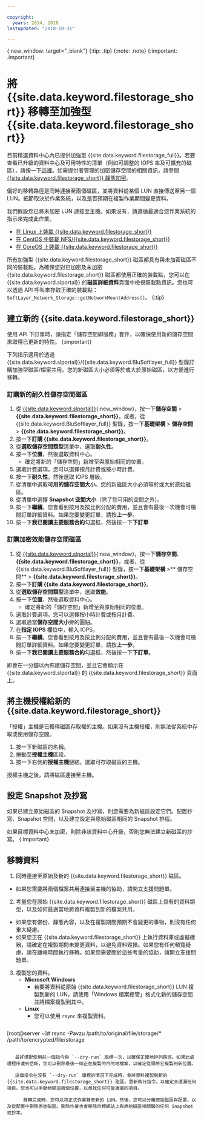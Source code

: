 ```yaml
---

copyright:
  years: 2014, 2018
lastupdated: "2018-10-31"

---
```

{:new_window: target="_blank"}
{:tip: .tip}
{:note: .note}
{:important: .important}

# 將 {{site.data.keyword.filestorage_short}} 移轉至加強型 {{site.data.keyword.filestorage_short}}

目前精選資料中心內已提供加強型 {{site.data.keyword.filestorage_full}}。若要查看已升級的資料中心及可用特性的清單（例如可調整的 IOPS 率及可擴充的磁區），請按一下[這裡](new-ibm-block-and-file-storage-location-and-features.html)。如需提供者管理的加密儲存空間的相關資訊，請參閱[{{site.data.keyword.filestorage_short}} 靜態加密](block-file-storage-encryption-rest.html)。

偏好的移轉路徑是同時連接至兩個磁區，並將資料從某個 LUN 直接傳送至另一個 LUN。細節取決於作業系統，以及是否預期在複製作業期間變更資料。

我們假設您已將未加密 LUN 連接至主機。如果沒有，請遵循最適合您作業系統的指示來完成此作業。

- [在 Linux 上裝載 {{site.data.keyword.filestorage_short}}](accessing-file-storage-linux.html)
- [在 CentOS 中裝載 NFS/{{site.data.keyword.filestorage_short}}](mounting-nsf-file-storage.html)
- [在 CoreOS 上裝載 {{site.data.keyword.filestorage_short}}](mounting-storage-coreos.html)

所有加強型 {{site.data.keyword.filestorage_short}} 磁區都具有與未加密磁區不同的裝載點。為確保您對已加密及未加密 {{site.data.keyword.filestorage_short}} 磁區都使用正確的裝載點，您可以在 {{site.data.keyword.slportal}} 的**磁區詳細資料**頁面中檢視裝載點資訊。您也可以透過 API 呼叫來存取正確的裝載點：`SoftLayer_Network_Storage::getNetworkMountAddress()`。
{:tip}


## 建立新的 {{site.data.keyword.filestorage_short}}

使用 API 下訂單時，請指定「儲存空間即服務」套件，以確保使用新的儲存空間來取得已更新的特性。
{:important}

下列指示適用於透過 {{site.data.keyword.slportal}}/{{site.data.keyword.BluSoftlayer_full}} 型錄訂購加強型磁區/檔案共用。您的新磁區大小必須等於或大於原始磁區，以方便進行移轉。

### 訂購新的耐久性儲存空間磁區

1. 從 [{{site.data.keyword.slportal}}](https://control.softlayer.com/){:new_window}，按一下**儲存空間** > **{{site.data.keyword.filestorage_short}}**，或者，從 {{site.data.keyword.BluSoftlayer_full}} 型錄，按一下**基礎架構** > **儲存空間** > **{{site.data.keyword.filestorage_short}}**。
2. 按一下**訂購 {{site.data.keyword.filestorage_short}}**。
3. 從**選取儲存空間類型**清單中，選取**耐久性**。
4. 按一下**位置**，然後選取資料中心。
   - 確定將新的「儲存空間」新增至與原始相同的位置。
5. 選取計費選項。您可以選擇按月計費或按小時計費。
6. 按一下**耐久性**，然後選取 IOPS 層級。
6. 從清單中選取**可用的儲存空間大小**。您的新磁區大小必須等於或大於原始磁區。
7. 從清單中選擇 **Snapshot 空間大小**（除了您可用的空間之外）。
8. 按一下**繼續**。您會看到按月及按比例分配的費用，並且會有最後一次機會可檢閱訂單詳細資料。如果您要變更訂單，請按**上一步**。
9. 按一下**我已閱讀主要服務合約**勾選框，然後按一下**下訂單**

### 訂購加密效能儲存空間磁區

1. 從 [{{site.data.keyword.slportal}}](https://control.softlayer.com/){:new_window}，按一下**儲存空間**、**{{site.data.keyword.filestorage_short}}**，或者，從 {{site.data.keyword.BluSoftlayer_full}} 型錄，按一下**基礎架構** >** 儲存空間** > **{{site.data.keyword.filestorage_short}}**。
2. 按一下**訂購 {{site.data.keyword.filestorage_short}}**。
3. 從**選取儲存空間類型**清單中，選取**效能**。
4. 按一下**位置**，然後選取資料中心。
    -  確定將新的「儲存空間」新增至與原始相同的位置。
5. 選取計費選項。您可以選擇按小時計費或按月計費。
6. 選取適當**儲存空間大小**旁的圓鈕。
6. 在**指定 IOPS** 欄位中，輸入 IOPS。
7. 按一下**繼續**。您會看到按月及按比例分配的費用，並且會有最後一次機會可檢閱訂單詳細資料。如果您要變更訂單，請按**上一步**。
8. 按一下**我已閱讀主要服務合約**勾選框，然後按一下**下訂單**。

即會在一分鐘以內佈建儲存空間，並且它會顯示在 {{site.data.keyword.slportal}} 的 {{site.data.keyword.filestorage_short}} 頁面上。


## 將主機授權給新的 {{site.data.keyword.filestorage_short}}

「授權」主機是已獲得磁區存取權的主機。如果沒有主機授權，則無法從系統中存取或使用儲存空間。

1. 按一下新磁區的名稱。
2. 捲動至**授權主機**區段。
3. 按一下右側的**授權主機**鏈結。選取可存取磁區的主機。

授權主機之後，請將磁區連接至主機。


## 設定 Snapshot 及抄寫

如果已建立原始磁區的 Snapshot 及抄寫，則您需要為新磁區設定它們。配置抄寫、Snapshot 空間，以及建立設定與原始磁區相同的 Snapshot 排程。

如果目標資料中心未加密，則除非該資料中心升級，否則您無法建立新磁區的抄寫。
{:important}


## 移轉資料

1. 同時連接至原始及新的 {{site.data.keyword.filestorage_short}} 磁區。
  - 如果您需要將兩個檔案共用連接至主機的協助，請開立支援問題單。

2. 考量您在原始 {{site.data.keyword.filestorage_short}} 磁區上具有的資料類型，以及如何最適當地將資料複製到新的檔案共用。
  - 如果您有備份、靜態內容，以及在複製期間預期不會變更的事物，則沒有任何重大疑慮。
  - 如果您正在 {{site.data.keyword.filestorage_short}} 上執行資料庫或虛擬機器，請確定在複製期間未變更資料，以避免資料毀損。如果您有任何頻寬疑慮，請在離峰時間執行移轉。如果您需要關於這些考量的協助，請開立支援問題單。

3. 複製您的資料。
   - **Microsoft Windows**
     - 若要將資料從原始 {{site.data.keyword.filestorage_short}} LUN 複製到新的 LUN，請使用「Windows 檔案總管」格式化新的儲存空間並將檔案複製到其中。
   - **Linux**
     - 您可以使用 `rsync` 來複製資料。
       ```
[root@server ~]# rsync -Pavzu /path/to/original/file/storage/* /path/to/encrypted/file/storage
```

   最好搭配使用前一個指令與 `--dry-run` 旗標一次，以確保正確地排列路徑。如果此處理程序遭到岔斷，您可以刪除最後一個正在複製的目的地檔案，以確定從頭將它複製到新位置。

   這個指令在沒有 `--dry-run` 旗標的情況下完成時，會將資料複製到新的 {{site.data.keyword.filestorage_short}} 磁區。重新執行指令，以確定未遺漏任何項目。您也可以手動檢閱這兩個位置，以尋找任何可能遺漏的項目。

      移轉完成時，您可以將正式作業移至新的 LUN。然後，您可以分離原始磁區與配置，以及從配置中刪除原始磁區。刪除作業也會移除目標網站上與原始磁區相關聯的任何 Snapshot 或抄本。
